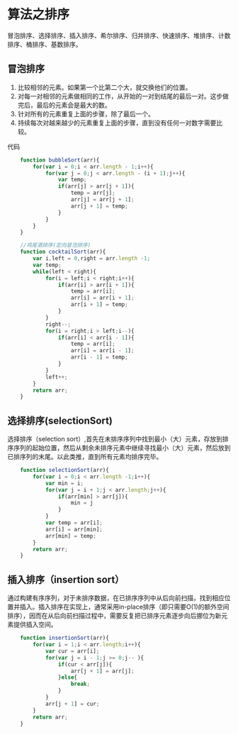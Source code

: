 # 算法之排序  
冒泡排序、选择排序、插入排序、希尔排序、归并排序、快速排序、堆排序、计数排序、桶排序、基数排序。
## 冒泡排序  
1. 比较相邻的元素。如果第一个比第二个大，就交换他们的位置。
2. 对每一对相邻的元素做相同的工作，从开始的一对到结尾的最后一对。这步做完后，最后的元素会是最大的数。
3. 针对所有的元素重复上面的步骤，除了最后一个。
4. 持续每次对越来越少的元素重复上面的步骤，直到没有任何一对数字需要比较。

代码  
```javascript
    function bubbleSort(arr){
        for(var i = 0;i < arr.length - 1;i++){
            for(var j = 0;j < arr.length - (i + 1);j++){
                var temp;
                if(arr[j] > arr[j + 1]){
                    temp = arr[j];
                    arr[j] = arr[j + 1];
                    arr[j + 1] = temp;
                }
            }
        }
    }

    //鸡尾酒排序(定向冒泡排序)
    function cocktailSort(arr){
        var i,left = 0,right = arr.length -1;
        var temp;
        while(left < right){
            for(i = left;i < right;i++){
                if(arr[i] > arr[i + 1]){
                    temp = arr[i];
                    arr[i] = arr[i + 1];
                    arr[i + 1] = temp;
                }
            }
            right--;
            for(i = right;i > left;i--){
                if(arr[i] < arr[i - 1]){
                    temp = arr[i];
                    arr[i] = arr[i - 1];
                    arr[i - 1] = temp;
                }
            }
            left++;
        }
        return arr;
    }
```

## 选择排序(selectionSort)  
选择排序（selection sort）,首先在未排序序列中找到最小（大）元素，存放到排序序列的起始位置，然后从剩余未排序元素中继续寻找最小（大）元素，然后放到已排序列的末尾。以此类推，直到所有元素均排序完毕。

```javascript
    function selectionSort(arr){
        for(var i = 0;i < arr.length -1;i++){
            var min = i;
            for(var j = i + 1;j < arr.length;j++){
                if(arr[min] > arr[j]){
                    min = j
                }
            }
            var temp = arr[i];
            arr[i] = arr[min];
            arr[min] = temp;
        }
        return arr;
    }
```

## 插入排序（insertion sort）  
通过构建有序序列，对于未排序数据，在已排序序列中从后向前扫描，找到相应位置并插入。插入排序在实现上，通常采用in-place排序（即只需要O(1)的额外空间排序），因而在从后向前扫描过程中，需要反复把已排序元素逐步向后挪位为新元素提供插入空间。
```javascript
    function insertionSort(arr){
        for(var i = 1;i < arr.length;i++){
            var cur = arr[i];
            for(var j = i - 1;j >= 0;j-- ){
                if(cur < arr[j]){
                    arr[j + 1] = arr[j];
                }else{
                    break;
                }
            }
            arr[j + 1] = cur;
        }
        return arr;
    }
```

